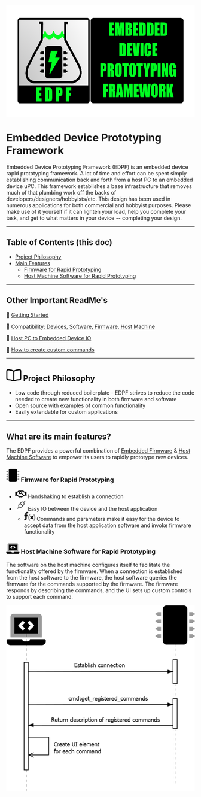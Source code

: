 <img src='./Resources/Media/graphics/github_social_media_preview.png' style='display: block;
  margin-left: auto;
  margin-right: auto; height:299px
  /*width: 70%;*/'/>
  

<!--TODO: add gifs of host tools, link to host section below-->
# Embedded Device Prototyping Framework
Embedded Device Prototyping Framework (EDPF) is an embedded device rapid prototyping framework. A lot of time and effort can be spent simply establishing communication back and forth from a host PC to an embedded device uPC.  This framework establishes a base infrastructure that removes much of that plumbing work off the backs of developers/designers/hobbyists/etc.  This design has been used in numerous applications for both commercial and hobbyist purposes.  Please make use of it yourself if it can lighten your load, help you complete your task, and get to what matters in your device -- completing your design.


---
## Table of Contents (this doc)

* [Project Philosophy](#id-proj-philosophy)
* [Main Features](#id-main-features)
  * [Firmware for Rapid Prototyping](#id-firwmare-rapid)
  * [Host Machine Software for Rapid Prototyping](#id-software-rapid)

---
## Other Important ReadMe's

:link: [Getting Started](./getting_started.md)

:link: [Compatibility: Devices, Software, Firmware, Host Machine](./compatibility_devices_software_host_machine.md)

:link: [Host PC to Embedded Device IO](./host_pc_to_embedded_device_io.md)

:link: [How to create custom commands](./how_to_create_custom_commands.md)

---
<a id='id-proj-philosophy' />

## <img src='Resources/Media/graphics/book-open.svg' style="width:40px;"/> Project Philosophy
* Low code through reduced boilerplate - EDPF strives to reduce the code needed to create new functionality in both firmware and software
* Open source with examples of common functionality
* Easily extendable for custom applications

<a id='id-firwmare-rapid' />

---
<a id='id-main-features' />

## What are its main features?

The EDPF provides a powerful combination of [Embedded Firmware](#id-firwmare-rapid) & [Host Machine Software](#id-software-rapid) to empower its users to rapidly prototype new devices.



### <img src='Resources/Media/graphics/microchip_duotone.svg' style="width:35px;"/> Firmware for Rapid Prototyping

* <img src='Resources/Media/graphics/handshake.svg' style="width:30px;"/> Handshaking to establish a connection
* <img src='Resources/Media/graphics/connect-plugged.svg' style="width:30px;"/> Easy IO between the device and the host application
  * <img src='Resources/Media/graphics/function.svg' style="width:30px;"/> Commands and parameters make it easy for the device to accept data from the host application software and invoke firmware functionality 

<a id='id-software-rapid' />

### <img src='Resources/Media/graphics/laptop-code.svg' style="width:35px;"/> Host Machine Software for Rapid Prototyping

The software on the host machine configures itself to facilitate the functionality offered by the firmware.  When a connection is established from the host software to the firmware, the host software queries the firmware for the commands supported by the firmware.  The firmware responds by describing the commands, and the UI sets up custom controls to support each command.

<img src='Resources/Media/uml/ui_config.png' style='display: block;
  margin-left: auto;
  margin-right: auto; 
  /*width: 70%;*/'/>
  
<!--  
TODO: list UI tools with animations


----

# STUFF TO RELOCATE OR DELETE


* Easy IO 

* Host App (PC) Prototyping UI (.NET WinForms)
  * Easily extendable for custom functionality
  * Multiple interfaces to the embedded device
    * Terminal style command line interface
    * Common UI elements (buttons and numeric inputs) for executing multiple step communication tasks with the device
  * Built in logging

* Host Device library (.NET)
  
  * Provides core IO methods which handle establishing connection, sending instructions, receiving acknowledgements, and return data payloads 

* Command line driven communication protocol (protocol runs over RS232)
  * Easily extendable for custom functionality
  * Intuitive, human readable IO

* Firmware kernel (Arduino and other compatible devices)
  * Easily extendable for custom functionality
  * Handles routing command line IO to device subroutines along with parameters
  -->



